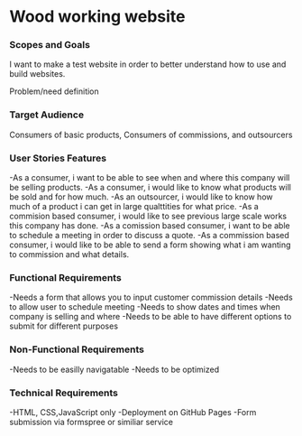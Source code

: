 #  Wood working website
<h3>Scopes and Goals</h3> 
<p>I want to make a test website in order to better understand how to use and build websites.

Problem/need definition

<h3>Target Audience</h3>
Consumers of basic products, Consumers of commissions, and outsourcers

<h3>User Stories Features</h3>
-As a consumer, i want to be able to see when and where this company will be selling products.
-As a consumer, i would like to know what products will be sold and for how much.
-As an outsourcer, i would like to know how much of a product i can get in large qualttities for what price.
-As a commision based consumer, i would like to see previous large scale works this company has done.
-As a comission based consumer, i want to be able to schedule a meeting in order to discuss a quote.
-As a commission based consumer, i would like to be able to send a form showing what i am wanting to commission and what details.

<h3>Functional Requirements</h3>
-Needs a form that allows you to input customer commission details
-Needs to allow user to schedule meeting
-Needs to show dates and times when company is selling and where
-Needs to be able to have different options to submit for different purposes

<h3>Non-Functional Requirements</h3>
-Needs to be easilly navigatable
-Needs to be optimized

<h3>Technical Requirements</h3>
-HTML, CSS,JavaScript only
-Deployment on GitHub Pages
-Form submission via formspree or similiar service
